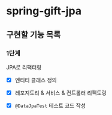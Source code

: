 # spring-gift-jpa

## 구현할 기능 목록

### 1단계

JPA로 리팩터링
   - [x] 엔티티 클래스 정의
   - [x] 레포지토리 & 서비스 & 컨트롤러 리팩토링
   - [x] `@DataJpaTest` 테스트 코드 작성
   

